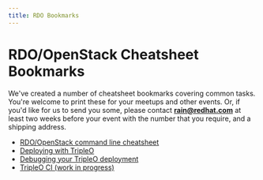```yaml
---
title: RDO Bookmarks
---
```


# RDO/OpenStack Cheatsheet Bookmarks

We've created a number of cheatsheet bookmarks covering common tasks.
You're welcome to print these for your meetups and other events. Or, if
you'd like for us to send you some, please contact
<strong>rain@redhat.com</strong> at least two weeks before your event
with the number that you require, and a shipping address.

- [RDO/OpenStack command line cheatsheet](rdo_bookmark.pdf)
- [Deploying with TripleO](01-tripleo-cheatsheet-deploying-tripleo.pdf)
- [Debugging your TripleO deployment](02-tripleo-cheatsheet-debugging-deployments.pdf)
- [TripleO CI (work in progress)](03-tripleo-cheatsheet-ci.pdf)

